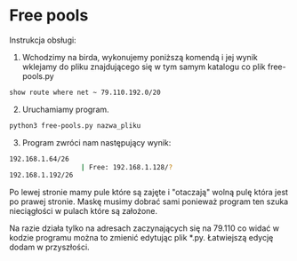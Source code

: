 # Free pools
Instrukcja obsługi:
1. Wchodzimy na birda, wykonujemy poniższą komendą i jej wynik wklejamy do pliku znajdującego się w tym samym katalogu co plik free-pools.py
```sh
show route where net ~ 79.110.192.0/20
```
2. Uruchamiamy program.
```sh
python3 free-pools.py nazwa_pliku
```
3. Program zwróci nam następujący wynik:
```sh
192.168.1.64/26
                  | Free: 192.168.1.128/?
192.168.1.192/26
```
Po lewej stronie mamy pule które są zajęte i "otaczają" wolną pulę która jest po prawej stronie. Maskę musimy dobrać sami ponieważ program ten szuka nieciągłości w pulach które są założone.

Na razie działa tylko na adresach zaczynających się na 79.110 co widać w kodzie programu można to zmienić edytując plik *.py. Łatwiejszą edycję dodam w przyszłości.
